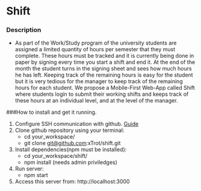 # Shift
### Description
- As part of the Work/Study program of the university students are assigned a limited quantity of hours per semester that they must complete. These hours must be tracked and it is currently being done in paper by signing every time you start a shift and end it.  At the end of the month the student turns in the signing sheet and sees how much hours he has left. Keeping track of the remaining hours is easy for the student but it is very tedious for the manager to keep track of the remaining hours for each student. We propose a Mobile-First Web-App called Shift where students login to submit their working shifts and keeps track of these hours at an individual level, and at the level of the manager.

###How to install and get it running.
1. Configure SSH communication with github. [Guide](https://help.github.com/articles/generating-an-ssh-key/)
2. Clone github repository using  your terminal:
	- cd your_workspace/
	- git clone git@github.com:xTrot/shift.git
3. Install dependencies(npm must be installed):
	- cd your_workspace/shift/
	- npm install (needs admin priviledges)
4. Run server:
	- npm start
5. Access this server from: http://localhost:3000
